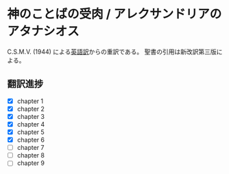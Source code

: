 # 神のことばの受肉 / アレクサンドリアのアタナシオス

C.S.M.V. (1944) による[英語訳](http://www.worldinvisible.com/library/athanasius/incarnation/incarnation.c.htm)からの重訳である。
聖書の引用は新改訳第三版による。

## 翻訳進捗

* [x] chapter 1
* [x] chapter 2
* [x] chapter 3
* [x] chapter 4
* [x] chapter 5
* [x] chapter 6
* [ ] chapter 7
* [ ] chapter 8
* [ ] chapter 9
